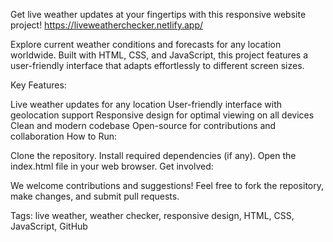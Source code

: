 Get live weather updates at your fingertips with this responsive website project!
https://liveweatherchecker.netlify.app/

Explore current weather conditions and forecasts for any location worldwide. Built with HTML, CSS, and JavaScript, this project features a user-friendly interface that adapts effortlessly to different screen sizes.

Key Features:

Live weather updates for any location
User-friendly interface with geolocation support
Responsive design for optimal viewing on all devices
Clean and modern codebase
Open-source for contributions and collaboration
How to Run:

Clone the repository.
Install required dependencies (if any).
Open the index.html file in your web browser.
Get involved:

We welcome contributions and suggestions! Feel free to fork the repository, make changes, and submit pull requests.

Tags: live weather, weather checker, responsive design, HTML, CSS, JavaScript, GitHub
